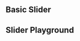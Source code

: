 
<h2 [lyTyp]="'display1'">Basic Slider</h2>
<demo-view path="docs/components/slider-demo/basic-slider">
  <aui-basic-slider></aui-basic-slider>
</demo-view>

<h2 [lyTyp]="'display1'">Slider Playground</h2>
<demo-view path="docs/components/slider-demo/slider-playground">
  <aui-slider-playground></aui-slider-playground>
</demo-view>
